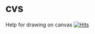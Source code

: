 # cvs
Help for drawing on canvas
[![Hits](https://u8views.com/api/v1/github/profiles/18305943/views/day-week-month-total-count.svg)](https://u8views.com/github/ne3nay)
